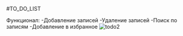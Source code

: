 #TO_DO_LIST

Функционал:
-Добавление записей
-Удаление записей
-Поиск по записям
-Добавление в избранное
![todo2](https://user-images.githubusercontent.com/33686875/115403566-34cf6a80-a1f5-11eb-92fc-02327281e3f5.png)
